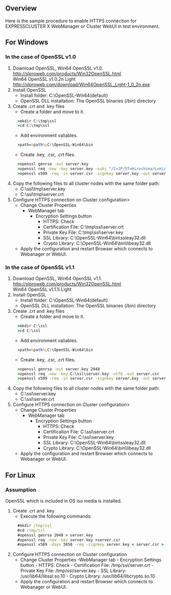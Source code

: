 ## Overview
Here is the sample procedure to enable HTTPS connection for EXPRESSCLUSTER X WebManager or Cluster WebUI in test environment.

## For Windows
### In the case of OpenSSL v1.0
1. Download OpenSSL, Win64 OpenSSL v1.0.  
	http://slproweb.com/products/Win32OpenSSL.html  
	Win64 OpenSSL v1.0.2n Light  
	http://slproweb.com/download/Win64OpenSSL_Light-1_0_2n.exe
1. Install OpenSSL
	- Install folder: C:\OpenSSL-Win64(default)
	- OpenSSL DLL installation: The OpenSSL binaries (/bin) directory
1. Create .crt and .key files
	- Create a folder and move to it.  
	```bat
	  >mkdir C:\tmp\ssl
	  >cd C:\tmp\ssl
	```
	- Add environment valiables.  
	```bat
	  >path=%path%;C:\OpenSSL-Win64\bin
	```
	- Create .key, .csr, .crt files.  
	```bat
	  >openssl genrsa -out server.key
	  >openssl req -new -key server.key -subj "/C=JP/ST=Hiroshima/L=Hiroshima/O=ore/OU=ore/CN=ore" -config c:\OpenSSL-Win64\bin\openssl.cfg > server.csr
	  >openssl x509 -req -in server.csr -signkey server.key -out server.crt -days 7300 -extensions server
	```
1. Copy the following files to all cluster nodes with the same folder path:
	- C:\ssl\tmp\server.key
	- C:\ssl\tmp\server.crt
1. Configure HTTPS connection on Cluster configuration>
	- Change Cluster Properties
		- WebManager tab
			- Encryption Settings button 
				- HTTPS: Check
				- Certification File: C:\tmp\ssl\server.crt
				- Private Key File: C:\tmp\ssl\server.key
				- SSL Library: C:\OpenSSL-Win64\bin\ssleay32.dll
				- Crypto Library: C:\OpenSSL-Win64\bin\libeay32.dll
	- Apply the configuration and restart Browser which connects to Webanager or WebUI.

### In the case of OpenSSL v1.1
1. Download OpenSSL, Win64 OpenSSL v1.1.
	http://slproweb.com/products/Win32OpenSSL.html  
	Win64 OpenSSL v1.1.1i Light
1. Install OpenSSL
	- Install folder: C:\OpenSSL-Win64(default)
	- OpenSSL DLL installation: The OpenSSL binaries (/bin) directory
1. Create .crt and .key files
	- Create a folder and move to it.  
	```bat
	  >mkdir C:\ssl
	  >cd C:\ssl
	```
	- Add environment valiables.  
	```bat
	  >path=%path%;C:\OpenSSL-Win64\bin
	```
	- Create .key, .csr, .crt files.  
	```bat
	  >openssl genrsa -out server.key 2048
	  >openssl req -new -key C:\ssl\server.key -utf8 -out server.csr
	  >openssl x509 -req -in server.csr -signkey server.key -out server.crt -days 3650 -extensions server
	```
1. Copy the following files to all cluster nodes with the same folder path:
	- C:\ssl\server.key
	- C:\ssl\server.crt
1. Configure HTTPS connection on Cluster configuration>
	- Change Cluster Properties
		- WebManager tab
			- Encryption Settings button 
				- HTTPS: Check
				- Certification File: C:\ssl\server.crt
				- Private Key File: C:\ssl\server.key
				- SSL Library: C:\OpenSSL-Win64\bin\ssleay32.dll
				- Crypto Library: C:\OpenSSL-Win64\bin\libeay32.dll
	- Apply the configuration and restart Browser which connects to Webanager or WebUI.

## For Linux
### Assumption
OpenSSL which is included in OS iso media is installed.

1. Create .crt and .key
	- Execute the following commands:  
	```bat
	  #mkdir /tmp/ssl
	  #cd /tmp/ssl
	  #openssl genrsa 2048 > server.key
	  #openssl req -new -key server.key >server.csr
	  #openssl x509 -days 3650 -req -signkey server.key < server.csr > server.crt
	```
1. Configure HTTPS connection on Cluster configuration
	- Change Cluster Properties
		-WebManager tab
			- Encryption Settings button 
				- HTTPS: Check
				- Certification File: /tmp/ssl/server.crt
				- Private Key File: /tmp/ssl/server.key
				- SSL Library: /usr/lib64/libssl.so.10
				- Crypto Library: /usr/lib64/libcrypto.so.10
	- Apply the configuration and restart Browser which connects to Webanager or WebUI.
